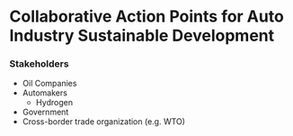 # Collaborative Action Points for Auto Industry Sustainable Development

### Stakeholders
- Oil Companies
- Automakers
  - Hydrogen
- Government
- Cross-border trade organization (e.g. WTO)
